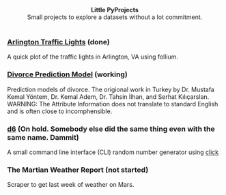 
<p align="center">
<b>Little PyProjects</b><br>
Small projects to explore a datasets without a lot commitment.  <br><br>
</p>

### [Arlington Traffic Lights](https://github.com/hrokr/little-pyprojects/tree/main/Arlington_Traffic_Cameras) (done)
A quick plot of the traffic lights in Arlington, VA using follium. 

### [Divorce Prediction Model](https://github.com/hrokr/little-pyprojects/tree/main/Divorce) (working)
Prediction models of divorce. The origional work in Turkey by Dr. Mustafa Kemal Yöntem, Dr. Kemal Adem, Dr. Tahsin İlhan, and Serhat Kılıçarslan.
WARNING: The Attribute Information does not translate to standard English and is often close to incomphensible.

### [d6](https://github.com/hrokr/little-pyprojects/tree/main/d6) (On hold. Somebody else did the same thing even with the same name. Dammit)
A small command line interface (CLI) random number generator using [click](https://click.palletsprojects.com/en/8.0.x/quickstart/#basic-concepts-creating-a-command)

### The Martian Weather Report (not started)
Scraper to get last week of weather on Mars.

